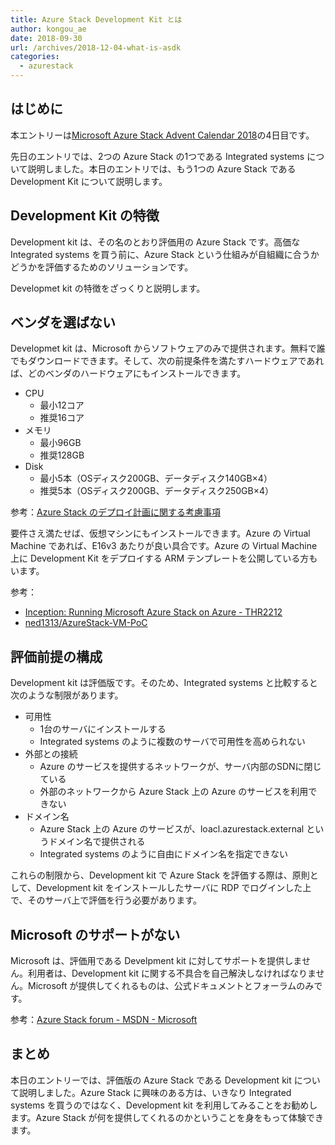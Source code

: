 ```yaml
---
title: Azure Stack Development Kit とは
author: kongou_ae
date: 2018-09-30
url: /archives/2018-12-04-what-is-asdk
categories:
  - azurestack
---
```


## はじめに

本エントリーは[Microsoft Azure Stack Advent Calendar 2018](https://qiita.com/advent-calendar/2018/azure-stack)の4日目です。

先日のエントリでは、2つの Azure Stack の1つである Integrated systems について説明しました。本日のエントリでは、もう1つの Azure Stack である Development Kit について説明します。

## Development Kit の特徴

Development kit は、その名のとおり評価用の Azure Stack です。高価な Integrated systems を買う前に、Azure Stack という仕組みが自組織に合うかどうかを評価するためのソリューションです。

Developmet kit の特徴をざっくりと説明します。

## ベンダを選ばない

Developmet kit は、Microsoft からソフトウェアのみで提供されます。無料で誰でもダウンロードできます。そして、次の前提条件を満たすハードウェアであれば、どのベンダのハードウェアにもインストールできます。

- CPU
  - 最小12コア
  - 推奨16コア
- メモリ
  - 最小96GB
  - 推奨128GB
- Disk 
  - 最小5本（OSディスク200GB、データディスク140GB×4）
  - 推奨5本（OSディスク200GB、データディスク250GB×4）

参考：[Azure Stack のデプロイ計画に関する考慮事項](https://docs.microsoft.com/ja-jp/azure/azure-stack/asdk/asdk-deploy-considerations#hardware)

要件さえ満たせば、仮想マシンにもインストールできます。Azure の Virtual Machine であれば、E16v3 あたりが良い具合です。Azure の Virtual Machine 上に Development Kit をデプロイする ARM テンプレートを公開している方もいます。

参考：
- [Inception: Running Microsoft Azure Stack on Azure - THR2212](https://www.youtube.com/watch?v=BwMLL2-awtc)
- [ned1313/AzureStack-VM-PoC](https://github.com/ned1313/AzureStack-VM-PoC)

## 評価前提の構成

Development kit は評価版です。そのため、Integrated systems と比較すると次のような制限があります。

- 可用性
  - 1台のサーバにインストールする
  - Integrated systems のように複数のサーバで可用性を高められない
- 外部との接続
  - Azure のサービスを提供するネットワークが、サーバ内部のSDNに閉じている
  - 外部のネットワークから Azure Stack 上の Azure のサービスを利用できない
- ドメイン名
  - Azure Stack 上の Azure のサービスが、loacl.azurestack.external というドメイン名で提供される
  - Integrated systems のように自由にドメイン名を指定できない

これらの制限から、Development kit で Azure Stack を評価する際は、原則として、Development kit をインストールしたサーバに RDP でログインした上で、そのサーバ上で評価を行う必要があります。

## Microsoft のサポートがない

Microsoft は、評価用である Develpment kit に対してサポートを提供しません。利用者は、Development kit に関する不具合を自己解決しなければなりません。Microsoft が提供してくれるものは、公式ドキュメントとフォーラムのみです。

参考：[Azure Stack forum - MSDN - Microsoft](https://social.msdn.microsoft.com/Forums/azure/en-US/home?forum=azurestack)

## まとめ

本日のエントリーでは、評価版の Azure Stack である Development kit について説明しました。Azure Stack に興味のある方は、いきなり Integrated systems を買うのではなく、Development kit を利用してみることをお勧めします。Azure Stack が何を提供してくれるのかということを身をもって体験できます。
